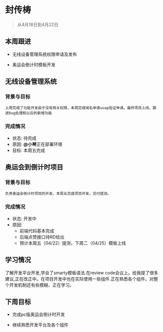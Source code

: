 #  封传梼

> 从4月18日到4月22日

## 本周跟进

-  无线设备管理系统权限申请及发布

-  奥运会倒计时模板开发

## 无线设备管理系统

### 背景与目标
		
	上周完成了功能开发由于没有相关权限，本周完成域名申请uuap验证申请。最终项目上线，跟进bug处理和以后的新增功能

### 完成情况

- 状态:  待完成
- 原因:  **@小琴**正在部署环境
- 目标:  本周五完成

## 奥运会到倒计时项目

### 背景与目标
	
	负责奥运会倒计时项目的开发，本周五完成项目开发，交付提测。

### 完成情况

- 状态: 开发中
- 原因:  
	- 前端代码基本完成
	- 后端点赞接口待RD给出
    - 预计本周五（04/22）提测，下周二（04/25）模板上线


## 学习情况

了解开发平台开发,学会了smarty模板语法.在review code会议上。给我提了很多建议,正在改正中。在项目开发中也在实际使用一些组件.正在熟悉各个组件。对整个开发机制还有些模糊，正在学习。


## 下周目标

- 完成pc版奥运会倒计时开发

- 继续熟悉开发平台及各个组件



